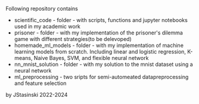 Following repository contains

- scientific_code - folder - with scripts, functions and jupyter notebooks used in my academic work
- prisoner - folder - with my implementation of the prisoner's dilemma game with different strategies(to be delevoped)
- homemade_ml_models - folder - with my implementation of machine learning models from scratch. Including linear and logistic regression, K-means, Naive Bayes, SVM, and flexible neural network
- nn_mnist_solution - folder - with my solution to the mnist dataset using a neural network
- ml_preprocessing - two sripts for semi-automeated datapreprocessing and feature selection

by JStasinski 2022-2024